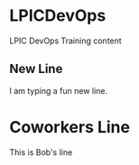 # LPICDevOps
LPIC DevOps Training content
## New Line
I am typing a fun new line.
# Coworkers Line
This is Bob's line
